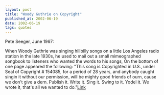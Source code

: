 ```yaml
---
layout: post
title: "Woody Guthrie on Copyright"
published_at: 2002-06-19
date: 2002-06-19
tags: quotes
---
```


Pete Seeger, June 1967:   

When Woody Guthrie was singing hillbilly songs on a little Los Angeles radio station in the late 1930s, he used to mail out a small mimeographed songbook to listeners who wanted the words to his songs, On the bottom of one page appeared the following: "This song is Copyrighted in U.S., under Seal of Copyright # 154085, for a period of 28 years, and anybody caught singin it without our permission, will be mighty good friends of ourn, cause we don't give a dern. Publish it. Write it. Sing it. Swing to it. Yodel it. We wrote it, that's all we wanted to do."[Link](http://techdirt.com/articles/20020608/1555239.shtml)  